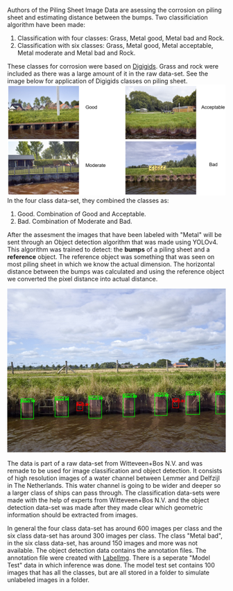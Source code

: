 Authors of the Piling Sheet Image Data are asessing the corrosion on piling sheet  and estimating distance between the bumps. Two classificiation algorithm have been made:

1. Classification with four classes: Grass, Metal good, Metal bad and Rock.
2. Classification with six classes: Grass, Metal good, Metal acceptable, Metal moderate and Metal bad and Rock.

These classes for corrosion were based on [Digigids](https://digigids.hetwaterschapshuis.nl/index.php?album=Bijzondere-constructies-%282019%29/damwand%20of%20beschoeiing/conditie). Grass and rock were included as there was a large amount of it in the raw data-set. See the image below for application of Digigids classes on piling sheet. [![Classes](https://github.com/Harsono-stack/Piling-sheet-assesment-/raw/main/Digiclasses.png)](https://github.com/Harsono-stack/Piling-sheet-assesment-/blob/main/Digiclasses.png) In the four class data-set, they combined the classes as:

1. Good. Combination of Good and Acceptable.
2. Bad. Combination of Moderate and Bad.

After the assesment the images that have been labeled with "Metal" will be sent through an Object detection algorithm that was made using YOLOv4. This algorithm was trained to detect: the **bumps** of a piling sheet and a **reference** object. The reference object was something that was seen on most piling sheet in which we know the actual dimension. The horizontal distance between the bumps was calculated and using the reference object we converted the pixel distance into actual distance.

[![Test](https://github.com/Harsono-stack/Piling-sheet-assesment-/raw/main/Yolo_result.png)](https://github.com/Harsono-stack/Piling-sheet-assesment-/blob/main/Yolo_result.png)

The data is part of a raw data-set from Witteveen+Bos N.V. and was remade to be used for image classification and object detection. It consists of high resolution images of a water channel between Lemmer and Delfzijl in The Netherlands. This water channel is going to be wider and deeper so a larger class of ships can pass through. The classification data-sets were made with the help of experts from Witteveen+Bos N.V. and the object detection data-set was made after they made clear which geometric information should be extracted from images.

In general the four class data-set has around 600 images per class and the six class data-set has around 300 images per class. The class "Metal bad", in the six class data-set, has around 150 images and more was not available. The object detection data contains the annotation files. The annotation file were created with [LabelImg](https://github.com/heartexlabs/labelImg). There is a seperate "Model Test" data in which inference was done. The model test set contains 100 images that has all the classes, but are all stored in a folder to simulate unlabeled images in a folder.
